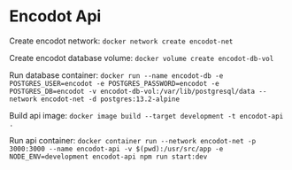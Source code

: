 # Encodot Api

Create encodot network: `docker network create encodot-net`

Create encodot database volume: `docker volume create encodot-db-vol`

Run database container: `docker run --name encodot-db -e POSTGRES_USER=encodot -e POSTGRES_PASSWORD=encodot -e POSTGRES_DB=encodot -v encodot-db-vol:/var/lib/postgresql/data --network encodot-net -d postgres:13.2-alpine`

Build api image: `docker image build --target development -t encodot-api .`

Run api container: `docker container run --network encodot-net -p 3000:3000 --name encodot-api -v $(pwd):/usr/src/app -e NODE_ENV=development encodot-api npm run start:dev`
